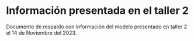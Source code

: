 # Información presentada en el taller 2
Documento de respaldo con información del modelo presentado en taller 2 el 14 de Noviembre del 2023. 
